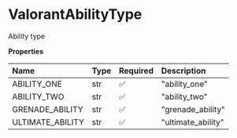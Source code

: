 # ValorantAbilityType

Ability type

**Properties**

| Name             | Type | Required | Description        |
| :--------------- | :--- | :------- | :----------------- |
| ABILITY_ONE      | str  | ✅       | "ability_one"      |
| ABILITY_TWO      | str  | ✅       | "ability_two"      |
| GRENADE_ABILITY  | str  | ✅       | "grenade_ability"  |
| ULTIMATE_ABILITY | str  | ✅       | "ultimate_ability" |

<!-- This file was generated by liblab | https://liblab.com/ -->
